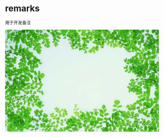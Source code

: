 # remarks
用于开发备注

![image](https://raw.githubusercontent.com/iterationnn/remarks/master/images/datoutie.jpg?token=AulfS1d5yOUkuYGivgZ-SnB3PTzOQEbeks5cq0K1wA%3D%3D)

